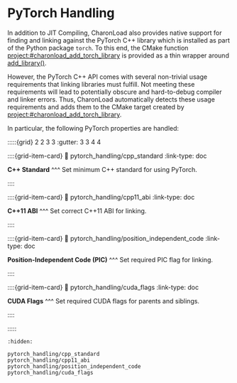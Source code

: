 # PyTorch Handling

In addition to JIT Compiling, CharonLoad also provides native support for finding and linking against the PyTorch C++ library which is installed as part of the Python package ``torch``. To this end, the CMake function <project:#charonload_add_torch_library> is provided as a thin wrapper around [add_library()](<inv:cmake.org#command/add_library>).

However, the PyTorch C++ API comes with several non-trivial usage requirements that linking libraries must fulfill. Not meeting these requirements will lead to potentially obscure and hard-to-debug compiler and linker errors. Thus, CharonLoad automatically detects these usage requirements and adds them to the CMake target created by <project:#charonload_add_torch_library>.

In particular, the following PyTorch properties are handled:


:::::{grid} 2 2 3 3
:gutter: 3 3 4 4

::::{grid-item-card}
:link: pytorch_handling/cpp_standard
:link-type: doc

**C++ Standard**
^^^
Set minimum C++ standard for using PyTorch.

::::

::::{grid-item-card}
:link: pytorch_handling/cpp11_abi
:link-type: doc

**C++11 ABI**
^^^
Set correct C++11 ABI for linking.

::::

::::{grid-item-card}
:link: pytorch_handling/position_independent_code
:link-type: doc

**Position-Independent Code (PIC)**
^^^
Set required PIC flag for linking.

::::

::::{grid-item-card}
:link: pytorch_handling/cuda_flags
:link-type: doc

**CUDA Flags**
^^^
Set required CUDA flags for parents and siblings.

::::

:::::


```{toctree}
:hidden:

pytorch_handling/cpp_standard
pytorch_handling/cpp11_abi
pytorch_handling/position_independent_code
pytorch_handling/cuda_flags
```
